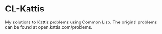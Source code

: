 # CL-Kattis
My solutions to Kattis problems using Common Lisp.
The original problems can be found at open.kattis.com/problems.
